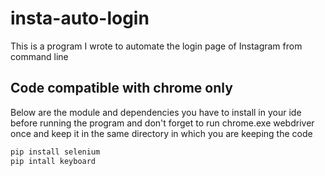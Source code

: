 # insta-auto-login
This is a program I wrote to automate the login page of Instagram from command line
<br>

<h2>Code compatible with chrome only</h2>
<p>Below are the module and dependencies you have to install in your ide before running the program and don't forget to run chrome.exe webdriver once and keep it in the same    directory in which you are keeping the code</p>

```python
pip install selenium
pip intall keyboard
